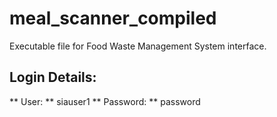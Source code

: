 # meal_scanner_compiled

 Executable file for Food Waste Management System interface.

## Login Details:
** User: ** siauser1
** Password: ** password